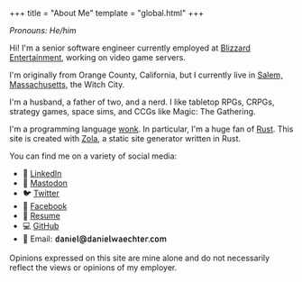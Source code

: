 +++
title = "About Me"
template = "global.html"
+++

*Pronouns: He/him*

Hi! I'm a senior software engineer currently employed at [Blizzard Entertainment](https://www.blizzard.com/), working on video game servers.

I'm originally from Orange County, California, but I currently live in [Salem, Massachusetts](https://www.salem.org/), the Witch City.

I'm a husband, a father of two, and a nerd. I like tabletop RPGs, CRPGs, strategy games, space sims, and CCGs like Magic: The Gathering.

I'm a programming language [wonk](https://www.merriam-webster.com/dictionary/wonk). In particular, I'm a huge fan of [Rust](https://www.rust-lang.org/). This site is created with [Zola](https://www.getzola.org/), a static site generator written in Rust.

You can find me on a variety of social media:

- :office: [LinkedIn](https://www.linkedin.com/in/danielwaechter/)
- :elephant: [Mastodon](https://mastodon.gamedev.place/@danielwaechter)
- :bird: [Twitter](https://twitter.com/danielwaechter)
- :busts_in_silhouette: [Facebook](https://www.facebook.com/danielwaechter)
- :memo: [Resume](/resume-2023.pdf)
- :computer: [GitHub](https://github.com/academician)
- :email: Email: <img src="/email.svg" width="200" height="20" wrap="left" style="display: inline; vertical-align: middle; margin: 0" />

Opinions expressed on this site are mine alone and do not necessarily reflect the views or opinions of my employer.
